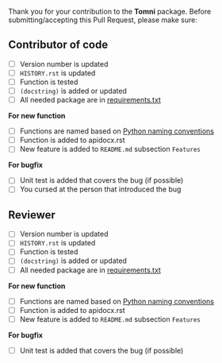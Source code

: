Thank you for your contribution to the **Tomni** package.
Before submitting/accepting this Pull Request, please make sure:

## Contributor of code

- [ ] Version number is updated
- [ ] `HISTORY.rst` is updated
- [ ] Function is tested
- [ ] `(docstring)` is added or updated
- [ ] All needed package are in [requirements.txt](requirements.txt)

**For new function**

- [ ] Functions are named based on [Python naming conventions](https://visualgit.readthedocs.io/en/latest/pages/naming_convention.html)
- [ ] Function is added to apidocx.rst
- [ ] New feature is added to `README.md` subsection `Features`

**For bugfix**
- [ ] Unit test is added that covers the bug (if possible)
- [ ] You cursed at the person that introduced the bug

## Reviewer

- [ ] Version number is updated
- [ ] `HISTORY.rst` is updated
- [ ] Function is tested
- [ ] `(docstring)` is added or updated
- [ ] All needed package are in [requirements.txt](requirements.txt)

**For new function**

- [ ] Functions are named based on [Python naming conventions](https://visualgit.readthedocs.io/en/latest/pages/naming_convention.html)
- [ ] Function is added to apidocx.rst
- [ ] New feature is added to `README.md` subsection `Features`

**For bugfix**
- [ ] Unit test is added that covers the bug (if possible)
